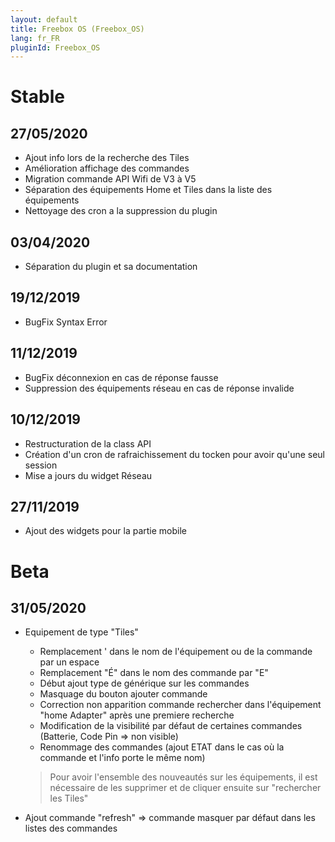 ```yaml
---
layout: default
title: Freebox OS (Freebox_OS)
lang: fr_FR
pluginId: Freebox_OS
---
```


# Stable

## 27/05/2020
* Ajout info lors de la recherche des Tiles
* Amélioration affichage des commandes
* Migration commande API Wifi de V3 à V5
* Séparation des équipements Home et Tiles dans la liste des équipements
* Nettoyage des cron a la suppression du plugin

## 03/04/2020
* Séparation du plugin et sa documentation

## 19/12/2019
* BugFix Syntax Error

## 11/12/2019
* BugFix déconnexion en cas de réponse fausse
* Suppression des équipements réseau en cas de réponse invalide

## 10/12/2019
* Restructuration de la class API
* Création d'un cron de rafraichissement du tocken pour avoir qu'une seul session
* Mise a jours du widget Réseau

## 27/11/2019
* Ajout des widgets pour la partie mobile

# Beta
## 31/05/2020
* Equipement de type "Tiles"
    * Remplacement ' dans le nom de l'équipement ou de la commande par un espace
    * Remplacement "É" dans le nom des commande par "E"
    * Début ajout type de générique sur les commandes
    * Masquage du bouton ajouter commande
    * Correction non apparition commande rechercher dans l'équipement "home Adapter" après une premiere recherche
    * Modification de la visibilité par défaut de certaines commandes (Batterie, Code Pin => non visible)
    * Renommage des commandes (ajout ETAT dans le cas où la commande et l'info porte le même nom)
    > Pour avoir l'ensemble des nouveautés sur les équipements, il est nécessaire de les supprimer et de cliquer ensuite sur "rechercher les Tiles"

* Ajout commande "refresh" => commande masquer par défaut dans les listes des commandes
